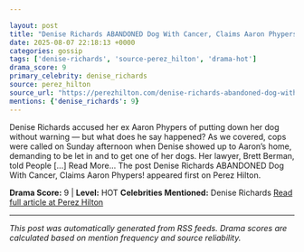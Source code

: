 ```yaml
---

layout: post
title: "Denise Richards ABANDONED Dog With Cancer, Claims Aaron Phypers!"
date: 2025-08-07 22:18:13 +0000
categories: gossip
tags: ['denise-richards', 'source-perez_hilton', 'drama-hot']
drama_score: 9
primary_celebrity: denise_richards
source: perez_hilton
source_url: "https://perezhilton.com/denise-richards-abandoned-dog-with-cancer-claims-aaron-phypers/"
mentions: {'denise_richards': 9}
---
```


Denise Richards accused her ex Aaron Phypers of putting down her dog without warning — but what does he say happened? As we covered, cops were called on Sunday afternoon when Denise showed up to Aaron’s home, demanding to be let in and to get one of her dogs. Her lawyer, Brett Berman, told People [...] Read More... The post Denise Richards ABANDONED Dog With Cancer, Claims Aaron Phypers! appeared first on Perez Hilton.

**Drama Score:** 9 | **Level:** HOT **Celebrities Mentioned:** Denise Richards [Read full article at Perez Hilton](https://perezhilton.com/denise-richards-abandoned-dog-with-cancer-claims-aaron-phypers/)

---

*This post was automatically generated from RSS feeds. Drama scores are calculated based on mention frequency and source reliability.*